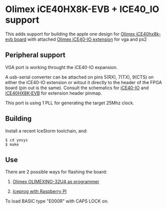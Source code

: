 # Olimex iCE40HX8K-EVB + ICE40_IO support

This adds support for building the apple one design for [Olimex iCE40hx8k-evb board](https://www.olimex.com/Products/FPGA/iCE40/iCE40HX8K-EVB/open-source-hardware) with attached [Olimex iCE40-IO extension](https://www.olimex.com/Products/FPGA/iCE40/iCE40-IO/open-source-hardware) for vga and ps2

## Peripheral support

VGA port is working throught the iCE40-IO expansion.

A usb-serial converter can be attached on pins 5(RX), 7(TX), 9(CTS) on either the iCE40-IO extension or witout it directly to the header of the FPGA board (pin out is the same).
Consult the schematics for [iCE40-IO](https://github.com/OLIMEX/iCE40-IO/raw/master/ICE40-IO_Rev_A.pdf) and
[iCE40HX8K-EVB](https://github.com/OLIMEX/iCE40HX8K-EVB/blob/master/HARDWARE/REV-B/iCE40HX8K-EVB_Rev_B.pdf) for extension header pinmap.

This port is using 1 PLL for generating the target 25Mhz clock.

## Building
Install a recent IceStorm toolchain, and:

```
$ cd yosys
$ make
```

## Use

There are 2 possible ways for flashing the board:

1. [Olimex OLIMEXINO-32U4 as programmer](https://www.olimex.com/wiki/ICE40HX1K-EVB#Preparing_OLIMEXINO-32U4_as_programmer) 

2. [Iceprog with Raspberry PI](https://www.olimex.com/wiki/ICE40HX1K-EVB#Iceprog_with_Raspberry_PI)

To load BASIC type "E000R" with CAPS LOCK on.
